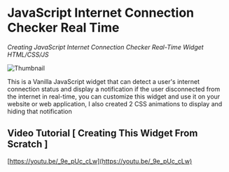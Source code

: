 # JavaScript Internet Connection Checker Real Time

_Creating JavaScript Internet Connection Checker Real-Time Widget HTML/CSS/JS_

![Thumbnail](https://raw.githubusercontent.com/saeedkohansal/JavaScript-Internet-Connection-Checker-Real-Time/main/JavaScript-Internet-Connection-Checker.png "Thumbnail")

This is a Vanilla JavaScript widget that can detect a user's internet connection status and display a notification if the user disconnected from the internet in real-time, you can customize this widget and use it on your website or web application, I also created 2 CSS animations to display and hiding that notification

## Video Tutorial [ Creating This Widget From Scratch ]
[https://youtu.be/_9e_pUc_cLw](https://youtu.be/_9e_pUc_cLw)
